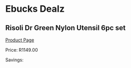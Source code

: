 
# Ebucks Dealz
## Risoli Dr Green Nylon Utensil 6pc set
[Product Page](https://www.ebucks.com/web/shop/productSelected.do?prodId=1201747007&catId=1236470727)

Price: R1149.00

Savings: 


	